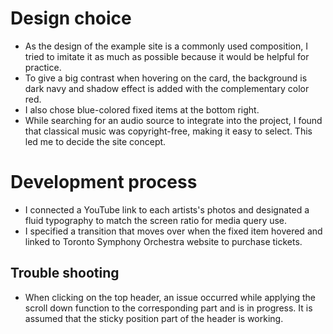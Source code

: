 # Design choice
- As the design of the example site is a commonly used composition, I tried to imitate it as much as possible because it would be helpful for practice.
- To give a big contrast when hovering on the card, the background is dark navy and shadow effect is added with the complementary color red.
- I also chose blue-colored fixed items at the bottom right.
- While searching for an audio source to integrate into the project, I found that classical music was copyright-free, making it easy to select. This led me to decide the site concept.

# Development process
- I connected a YouTube link to each artists's photos and designated a fluid typography to match the screen ratio for media query use.
- I specified a transition that moves over when the fixed item hovered and linked to Toronto Symphony Orchestra website to purchase tickets.

## Trouble shooting
- When clicking on the top header, an issue occurred while applying the scroll down function to the corresponding part and is in progress. It is assumed that the sticky position part of the header is working.